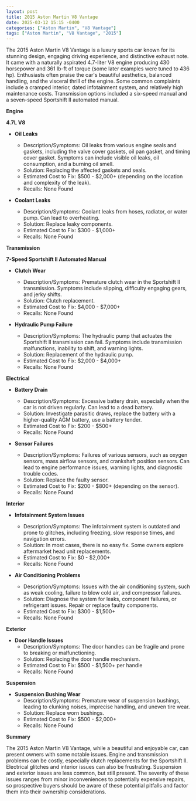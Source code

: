 ```yaml
---
layout: post
title: 2015 Aston Martin V8 Vantage
date: 2025-03-12 15:15 -0400
categories: ["Aston Martin", "V8 Vantage"]
tags: ["Aston Martin", "V8 Vantage", "2015"]
---
```

The 2015 Aston Martin V8 Vantage is a luxury sports car known for its stunning design, engaging driving experience, and distinctive exhaust note. It came with a naturally aspirated 4.7-liter V8 engine producing 430 horsepower and 361 lb-ft of torque (some later examples were tuned to 436 hp). Enthusiasts often praise the car's beautiful aesthetics, balanced handling, and the visceral thrill of the engine. Some common complaints include a cramped interior, dated infotainment system, and relatively high maintenance costs. Transmission options included a six-speed manual and a seven-speed Sportshift II automated manual.

**Engine**

**4.7L V8**

*   **Oil Leaks**
    *   Description/Symptoms: Oil leaks from various engine seals and gaskets, including the valve cover gaskets, oil pan gasket, and timing cover gasket. Symptoms can include visible oil leaks, oil consumption, and a burning oil smell.
    *   Solution: Replacing the affected gaskets and seals.
    *   Estimated Cost to Fix: $500 - $2,000+ (depending on the location and complexity of the leak).
    *   Recalls: None Found

*   **Coolant Leaks**
    *   Description/Symptoms: Coolant leaks from hoses, radiator, or water pump. Can lead to overheating.
    *   Solution: Replace leaky components.
    *   Estimated Cost to Fix: $300 - $1,000+
    *   Recalls: None Found

**Transmission**

**7-Speed Sportshift II Automated Manual**

*   **Clutch Wear**
    *   Description/Symptoms: Premature clutch wear in the Sportshift II transmission. Symptoms include slipping, difficulty engaging gears, and jerky shifts.
    *   Solution: Clutch replacement.
    *   Estimated Cost to Fix: $4,000 - $7,000+
    *   Recalls: None Found

*   **Hydraulic Pump Failure**
    *   Description/Symptoms: The hydraulic pump that actuates the Sportshift II transmission can fail. Symptoms include transmission malfunctions, inability to shift, and warning lights.
    *   Solution: Replacement of the hydraulic pump.
    *   Estimated Cost to Fix: $2,000 - $4,000+
    *   Recalls: None Found

**Electrical**

*   **Battery Drain**
    *   Description/Symptoms: Excessive battery drain, especially when the car is not driven regularly. Can lead to a dead battery.
    *   Solution: Investigate parasitic draws, replace the battery with a higher-quality AGM battery, use a battery tender.
    *   Estimated Cost to Fix: $200 - $500+
    *   Recalls: None Found

*   **Sensor Failures**
    *   Description/Symptoms: Failures of various sensors, such as oxygen sensors, mass airflow sensors, and crankshaft position sensors. Can lead to engine performance issues, warning lights, and diagnostic trouble codes.
    *   Solution: Replace the faulty sensor.
    *   Estimated Cost to Fix: $200 - $800+ (depending on the sensor).
    *   Recalls: None Found

**Interior**

*   **Infotainment System Issues**
    *   Description/Symptoms: The infotainment system is outdated and prone to glitches, including freezing, slow response times, and navigation errors.
    *   Solution: In most cases, there is no easy fix. Some owners explore aftermarket head unit replacements.
    *   Estimated Cost to Fix: $0 - $2,000+
    *   Recalls: None Found

*   **Air Conditioning Problems**
    *   Description/Symptoms: Issues with the air conditioning system, such as weak cooling, failure to blow cold air, and compressor failures.
    *   Solution: Diagnose the system for leaks, component failures, or refrigerant issues. Repair or replace faulty components.
    *   Estimated Cost to Fix: $300 - $1,500+
    *   Recalls: None Found

**Exterior**

*   **Door Handle Issues**
    *   Description/Symptoms: The door handles can be fragile and prone to breaking or malfunctioning.
    *   Solution: Replacing the door handle mechanism.
    *   Estimated Cost to Fix: $500 - $1,500+ per handle
    *   Recalls: None Found

**Suspension**

*   **Suspension Bushing Wear**
    *   Description/Symptoms: Premature wear of suspension bushings, leading to clunking noises, imprecise handling, and uneven tire wear.
    *   Solution: Replace worn bushings.
    *   Estimated Cost to Fix: $500 - $2,000+
    *   Recalls: None Found

**Summary**

The 2015 Aston Martin V8 Vantage, while a beautiful and enjoyable car, can present owners with some notable issues. Engine and transmission problems can be costly, especially clutch replacements for the Sportshift II. Electrical glitches and interior issues can also be frustrating. Suspension and exterior issues are less common, but still present. The severity of these issues ranges from minor inconveniences to potentially expensive repairs, so prospective buyers should be aware of these potential pitfalls and factor them into their ownership considerations.


